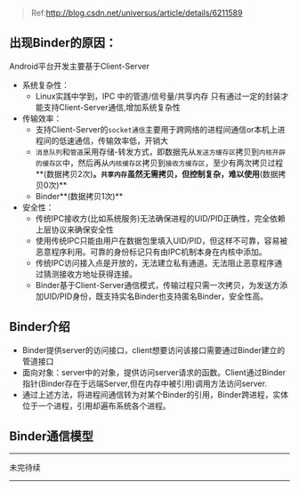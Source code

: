 > Ref:http://blog.csdn.net/universus/article/details/6211589

## **出现Binder的原因：**
Android平台开发主要基于Client-Server
- 系统复杂性：
    - Linux实践中学到，IPC 中的管道/信号量/共享内存 只有通过一定的封装才能支持Client-Server通信,增加系统复杂性
- 传输效率：
    - 支持Client-Server的`socket通信`主要用于跨网络的进程间通信or本机上进程间的低速通信，传输效率低，开销大
    - `消息队列`和`管道`采用存储-转发方式，即数据先从`发送方缓存区`拷贝到`内核开辟的缓存区`中，然后再从`内核缓存区`拷贝到`接收方缓存区`，至少有两次拷贝过程**(数据拷贝2次)**。`共享内存`虽然无需拷贝，但控制复杂，难以使用**(数据拷贝0次)**
    - Binder**(数据拷贝1次)**
- 安全性：
    - 传统IPC接收方(比如系统服务)无法确保进程的UID/PID正确性，完全依赖上层协议来确保安全性
    - 使用传统IPC只能由用户在数据包里填入UID/PID，但这样不可靠，容易被恶意程序利用。可靠的身份标记只有由IPC机制本身在内核中添加。
    - 传统IPC访问接入点是开放的，无法建立私有通道。无法阻止恶意程序通过猜测接收方地址获得连接。
    - Binder基于Client-Server通信模式，传输过程只需一次拷贝，为发送方添加UID/PID身份，既支持实名Binder也支持匿名Binder，安全性高。

## Binder介绍
- Binder提供server的访问接口，client想要访问该接口需要通过Binder建立的管道接口
- 面向对象：server中的对象，提供访问server请求的函数。Client通过Binder指针(Binder存在于远端Server,但在内存中被引用)调用方法访问server.
- 通过上述方法，将进程间通信转为对某个Binder的引用，Binder跨进程，实体位于一个进程，引用却遍布系统各个进程。

## Binder通信模型

-------------

未完待续

--------------

